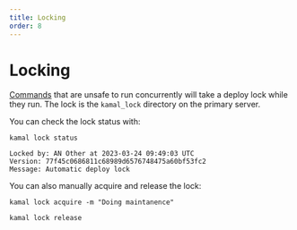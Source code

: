 ```yaml
---
title: Locking
order: 8
---
```


# Locking

[Commands](/docs/commands) that are unsafe to run concurrently will take a deploy lock while they run. The lock is the `kamal_lock` directory on the primary server.

You can check the lock status with:

```
kamal lock status

Locked by: AN Other at 2023-03-24 09:49:03 UTC
Version: 77f45c0686811c68989d6576748475a60bf53fc2
Message: Automatic deploy lock
```

You can also manually acquire and release the lock:

```
kamal lock acquire -m "Doing maintanence"
```

```
kamal lock release
```
